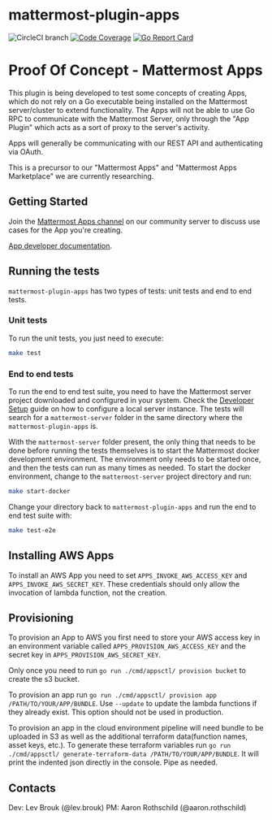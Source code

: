 # mattermost-plugin-apps

![CircleCI branch](https://img.shields.io/circleci/project/github/mattermost/mattermost-plugin-apps/master.svg)
[![Code Coverage](https://img.shields.io/codecov/c/github/mattermost/mattermost-plugin-apps/master.svg)](https://codecov.io/gh/mattermost/mattermost-plugin-apps/branch/master)
[![Go Report Card](https://goreportcard.com/badge/github.com/mattermost/mattermost-plugin-apps)](https://goreportcard.com/report/github.com/mattermost/mattermost-plugin-apps)


# Proof Of Concept - Mattermost Apps

This plugin is being developed to test some concepts of creating Apps, which do not rely on a Go executable being installed on the Mattermost server/cluster to extend functionality.  The Apps will not be able to use Go RPC to communicate with the Mattermost Server, only through the "App Plugin" which acts as a sort of proxy to the server's activity.

Apps will generally be communicating with our REST API and authenticating via OAuth.

This is a precursor to our "Mattermost Apps" and "Mattermost Apps Marketplace" we are currently researching.

## Getting Started

Join the [Mattermost Apps channel](https://community.mattermost.com/core/channels/mattermost-apps) on our community server to discuss use cases for the App you're creating.

[App developer documentation](https://developers.mattermost.com/integrate/apps/).

## Running the tests

`mattermost-plugin-apps` has two types of tests: unit tests and end to end tests.

### Unit tests

To run the unit tests, you just need to execute:

```sh
make test
```

### End to end tests

To run the end to end test suite, you need to have the Mattermost server project downloaded and configured in your system. Check the [Developer Setup](https://developers.mattermost.com/contribute/server/developer-setup/) guide on how to configure a local server instance. The tests will search for a `mattermost-server` folder in the same directory where the `mattermost-plugin-apps` is.

With the `mattermost-server` folder present, the only thing that needs to be done before running the tests themselves is to start the Mattermost docker development environment. The environment only needs to be started once, and then the tests can run as many times as needed. To start the docker environment, change to the `mattermost-server` project directory and run:

```sh
make start-docker
```

Change your directory back to `mattermost-plugin-apps` and run the end to end test suite with:

```sh
make test-e2e
```

## Installing AWS Apps

To install an AWS App you need to set `APPS_INVOKE_AWS_ACCESS_KEY` and `APPS_INVOKE_AWS_SECRET_KEY`. These credentials should only allow the invocation of lambda function, not the creation.

## Provisioning

To provision an App to AWS you first need to store your AWS access key in an environment variable called `APPS_PROVISION_AWS_ACCESS_KEY` and the secret key in `APPS_PROVISION_AWS_SECRET_KEY`.

Only once you need to run `go run ./cmd/appsctl/ provision bucket` to create the s3 bucket.

To provision an app run `go run ./cmd/appsctl/ provision app /PATH/TO/YOUR/APP/BUNDLE`. Use `--update` to update the lambda functions if they already exist. This option should not be used in production.

To provision an app in the cloud environment pipeline will need bundle to be uploaded in S3 as well as the additional terraform data(function names, asset keys, etc.). To generate these terraform variables run `go run ./cmd/appsctl/ generate-terraform-data /PATH/TO/YOUR/APP/BUNDLE`. It will print the indented json directly in the console. Pipe as needed.


## Contacts

Dev: Lev Brouk (@lev.brouk)
PM: Aaron Rothschild (@aaron.rothschild)
